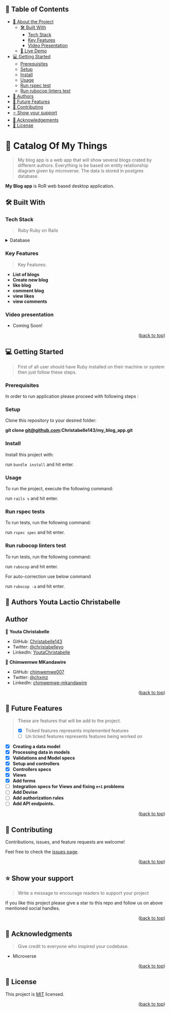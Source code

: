 

## 📗 Table of Contents

- [📖 About the Project](#about-project)
  - [🛠 Built With](#built-with)
    - [Tech Stack](#tech-stack)
    - [Key Features](#key-features)
    - [Video Presentation](#video-presentation)
  - [🚀 Live Demo](#live-demo)
- [💻 Getting Started](#getting-started)
  - [Prerequisites](#prerequisites)
  - [Setup](#setup)
  - [Install](#install)
  - [Usage](#usage)
  - [Run rspec test](#run-rspec)
  - [Run rubocop linters test](#run-rubocop)
- [👥 Authors](#authors)
- [🔭 Future Features](#future-features)
- [🤝 Contributing](#contributing)
- [⭐️ Show your support](#support)
- [🙏 Acknowledgements](#acknowledgements)
- [📝 License](#license)

<!-- PROJECT DESCRIPTION -->

# 📖 Catalog Of My Things <a name="about-project"></a>

> My blog app is a web app that will show several blogs crated by different authors. Everything is be based on entity relationship diagram given by microverse. The data is stored in postgres database.

**My Blog app** is RoR web based desktop application.

## 🛠 Built With <a name="built-with"></a>

### Tech Stack <a name="tech-stack"></a>

> Ruby
> Ruby on Rails

<details>
<summary>Database</summary>
  <ul>
    <li><a href="https://www.postgresql.org/">PostgreSQL</a></li>
  </ul>
</details>

<!-- Features -->

### Key Features <a name="key-features"></a>

> Key Features:

- **List of blogs**
- **Create new blog**
- **like blog**
- **comment blog**
- **view likes**
- **view comments**

### Video presentation <a name="video-presentation"></a> 
- Coming Soon!

<p align="right">(<a href="#readme-top">back to top</a>)</p>


<!-- GETTING STARTED -->

## 💻 Getting Started <a name="getting-started"></a>

> First of all user should have Ruby installed on their machine or system then just follow these steps.

### Prerequisites <a name="prerequisites"></a>

In order to run application please proceed with following steps :

### Setup <a name="setup"></a>

Clone this repository to your desired folder:

**git clone git@github.com:Christabelle143/my_blog_app.git**

### Install <a name="install"></a>

Install this project with:

run `bundle install` and hit enter.

### Usage <a name="usage"></a>

To run the project, execute the following command:

run `rails s` and hit enter.

### Run rspec tests <a name="run-rspec"></a>

To run tests, run the following command:

run `rspec spec` and hit enter.

### Run rubocop linters test <a name="run-rubocop"></a>

To run tests, run the following command:

run `rubocop` and hit enter.

For auto-correction use below command 

run `rubocop -a` and hit enter.

<!-- AUTHORS -->

## 👥 Authors <a name="authors">Youta Lactio Christabelle</a>

## Author

👤 **Youta Christabelle**

- GitHub: [Christabelle143](https://github.com/Christabelle143)
- Twitter: [@christabelleyo](https://twitter.com/christabelleyo)
- LinkedIn: [YoutaChristabelle](https://linkedin.com/in/YoutaChristabelle)

👤 **Chimwemwe MKandawire**

- GitHub: [chimwemwe007](https://github.com/chimwemwe007)
- Twitter: [@chxmz](https://twitter.com/chxmz)
- LinkedIn: [chimwemwe-mkandawire](https://linkedin.com/in/chimwemwe-mkandawire)

<p align="right">(<a href="#readme-top">back to top</a>)</p>

<!-- FUTURE FEATURES -->

## 🔭 Future Features <a name="future-features"></a>

> These are features that will be add to the project.
> - [X] Ticked features represents implemented features
> - [ ] Un ticked features represents features being worked on
- [X] **Creating a data model**
- [X] **Processing data in models**
- [X] **Validations and Model specs**
- [X] **Setup and controllers**
- [X] **Controllers specs**
- [X] **Views**
- [X] **Add forms**
- [ ] **Integration specs for Views and fixing `n+1` problems**
- [ ] **Add Devise**
- [ ] **Add authorization rules**
- [ ] **Add API endpoints.**
<p align="right">(<a href="#readme-top">back to top</a>)</p>

<!-- CONTRIBUTING -->

## 🤝 Contributing <a name="contributing"></a>

Contributions, issues, and feature requests are welcome!

Feel free to check the [issues page](../../issues/).

<p align="right">(<a href="#readme-top">back to top</a>)</p>

<!-- SUPPORT -->

## ⭐️ Show your support <a name="support"></a>

> Write a message to encourage readers to support your project

If you like this project please give a star to this repo and follow us on above mentioned social handles.

<p align="right">(<a href="#readme-top">back to top</a>)</p>

<!-- ACKNOWLEDGEMENTS -->

## 🙏 Acknowledgments <a name="acknowledgements"></a>

> Give credit to everyone who inspired your codebase.

- Microverse

<p align="right">(<a href="#readme-top">back to top</a>)</p>

<!-- LICENSE -->

## 📝 License <a name="license"></a>

This project is [MIT](./MIT.md) licensed.

<p align="right">(<a href="#readme-top">back to top</a>)</p>
